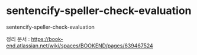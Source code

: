 # sentencify-speller-check-evaluation
sentencify-speller-check-evaluation

정리 문서 : 
https://book-end.atlassian.net/wiki/spaces/BOOKEND/pages/639467524
